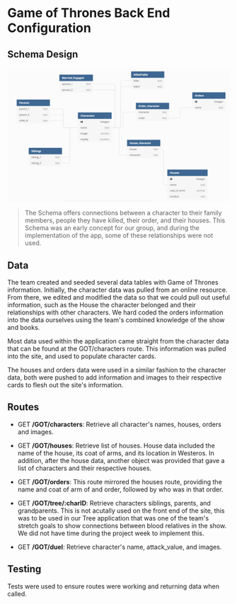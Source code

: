 # Game of Thrones Back End Configuration

## Schema Design
![schema](./Data/screenShot.png)
>The Schema offers connections between a character to their family members, people they have killed, their order, and their houses.
>This Schema was an early concept for our group, and during the implementation of the app, some of these relationships were not used.  


## Data
The team created and seeded several data tables with Game of Thrones information. Initially, the character data was pulled from an online resource. From there, we edited and modified the data so that we could pull out useful information, such as the House the character belonged and their relationships with other characters. We hard coded the orders information into the data ourselves using the team's combined knowledge of the show and books.  

Most data used within the application came straight from the character data that can be found at the GOT/characters route. This information was pulled into the site, and used to populate character cards.

The houses and orders data were used in a similar fashion to the character data, both were pushed to add information and images to their respective cards to flesh out the site's information.

## Routes
* GET **/GOT/characters**: Retrieve all character's names, houses, orders and images.

* GET **/GOT/houses**: Retrieve list of houses. House data included the name of the house, its coat of arms, and its location in 
Westeros. In addition, after the house data, another object was provided that gave a list of characters and their respective houses.

* GET **/GOT/orders**: This route mirrored the houses route, providing the name and coat of arm of and order, followed by who was in that order. 

* GET **/GOT/tree/:charID**: Retrieve characters siblings, parents, and grandparents. This is not acutally used on the front end of the site, this was to be used in our Tree application that was one of the team's stretch goals to show connections between blood relatives in the show. We did not have time during the project week to implement this.

* GET **/GOT/duel**: Retrieve character's name, attack_value, and images.

## Testing
Tests were used to ensure routes were working and returning data when called. 
